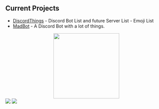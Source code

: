 <h2>Current Projects</h2>
<ul>
  <li><a href="https://discordthings.com">DiscordThings</a> - Discord Bot List and future Server List - Emoji List</li>
  <li><a href="https://discord.com/api/oauth2/authorize?client_id=764252264214036491&permissions=0&scope=bot">MadBot</a> - A Discord Bot with a lot of things.</li>
</ul>
<div align="center">
  <a href="https://discord.com/users/652250267101822987">
    <img src="https://lanyard-profile-readme.vercel.app/api/652250267101822987" align="center" height="205">
  </a>
</div>
<img src="https://github-readme-stats.vercel.app/api?username=umadollie&show_icons=true&theme=radical&count_private=true&include_all_commits=true">
<img src="https://github-readme-stats.vercel.app/api/top-langs/?username=umadollie&theme=radical&layout=compact">
